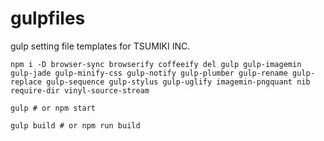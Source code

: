 # gulpfiles

gulp setting file templates for TSUMIKI INC.

```
npm i -D browser-sync browserify coffeeify del gulp gulp-imagemin gulp-jade gulp-minify-css gulp-notify gulp-plumber gulp-rename gulp-replace gulp-sequence gulp-stylus gulp-uglify imagemin-pngquant nib require-dir vinyl-source-stream
```

```
gulp # or npm start

gulp build # or npm run build
```
